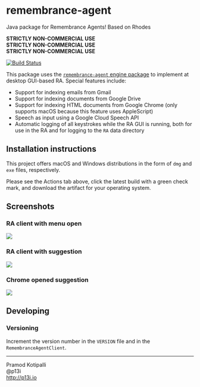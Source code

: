 # remembrance-agent
Java package for Remembrance Agents! Based on Rhodes

**STRICTLY NON-COMMERCIAL USE**  
**STRICTLY NON-COMMERCIAL USE**  
**STRICTLY NON-COMMERCIAL USE**  

[![Build Status](https://github.com/remembrance-agent/remembrance-agent-desktop/workflows/Java%20CI/badge.svg)](https://github.com/remembrance-agent/remembrance-agent-desktop/actions?workflow=Java+CI)

This package uses the [`remembrance-agent` engine package](https://github.com/remembrance-agent/remembrance-agent) to implement at desktop GUI-based RA. Special features include:
* Support for indexing emails from Gmail
* Support for indexing documents from Google Drive
* Support for indexing HTML documents from Google Chrome (only supports macOS because this feature uses AppleScript)
* Speech as input using a Google Cloud Speech API
* Automatic logging of all keystrokes while the RA GUI is running, both for use in the RA and for logging to the `RA` data directory

## Installation instructions

This project offers macOS and Windows distributions in the form of `dmg` and `exe` files, respectively.

Please see the Actions tab above, click the latest build with a green check mark, and download the artifact for your operating system.


## Screenshots

### RA client with menu open

![](./docs/img/ra-client-menu-open.png)

### RA client with suggestion

![](./docs/img/ra-client-with-suggestion.png)

### Chrome opened suggestion

![](./docs/img/chrome-opened-suggestion.png)

## Developing

### Versioning

Increment the version number in the `VERSION` file and in the `RemembranceAgentClient`.

---

Pramod Kotipalli  
@p13i  
http://p13i.io
